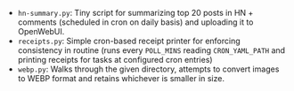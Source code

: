 - `hn-summary.py`: Tiny script for summarizing top 20 posts in HN + comments (scheduled in cron on daily basis) and uploading it to OpenWebUI.
- `receipts.py`: Simple cron-based receipt printer for enforcing consistency in routine (runs every `POLL_MINS` reading `CRON_YAML_PATH` and printing receipts for tasks at configured cron entries)
- `webp.py`: Walks through the given directory, attempts to convert images to WEBP format and retains whichever is smaller in size.
